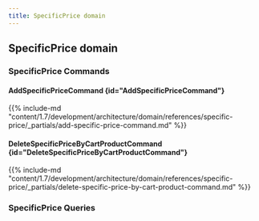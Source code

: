 ```yaml
---
title: SpecificPrice domain
---
```


## SpecificPrice domain

### SpecificPrice Commands

#### AddSpecificPriceCommand {id="AddSpecificPriceCommand"}

{{%  include-md "content/1.7/development/architecture/domain/references/specific-price/_partials/add-specific-price-command.md" %}}
#### DeleteSpecificPriceByCartProductCommand {id="DeleteSpecificPriceByCartProductCommand"}

{{%  include-md "content/1.7/development/architecture/domain/references/specific-price/_partials/delete-specific-price-by-cart-product-command.md" %}}

### SpecificPrice Queries

